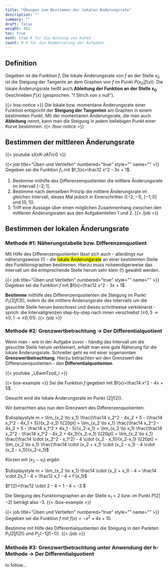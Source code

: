 ```yaml
---
title: "Übungen zum Bestimmen der lokalen Änderungsrate"
description: ""
summary: ""
draft: false
weight: 402
toc: true
math: true # für die Nutzung von KaTeX
count: 0 # für die Nummerierung der Aufgaben
---
```


## Definition

Gegeben ist die Funktion $f$.
Die lokale Änderungsrate von $f$ an der Stelle $x_0$ ist die Steigung der Tangente an dem Graphen von $f$ im Punkt $P\left(x_0|f(x)\right)$.
Die lokale Änderungsrate heißt auch **Ableitung der Funktion an der Stelle $x_0$**.
Geschrieben $f'(x)$ (gesprochen: "f Strich von x null").

{{< box-notice >}}
Die lokale bzw. momentane Änderungsrate einer Funktion entspricht der **Steigung der Tangenten** am Graphen in einem bestimmten Punkt. Mit der momentanen Änderungsrate, die man auch **Ableitung** nennt, kann man die Steigung in jedem beliebigen Punkt einer Kurve bestimmen.
{{< /box-notice >}}

## Bestimmen der mittleren Änderungsrate

{{< youtube sXxK-JATrc0 >}}

{{< job title="Üben und Vertiefen" numbered="true" style="" name="" >}}
Gegeben sei die Funktion $f_1$ mit $f_1(x)=\frac12 x^2 - 3x + 1$.

1. Bestimme mithilfe des Differenzenquotienten die mittlere Änderungsrate im Intervall $[-2;1]$.
2. Bestimme nach demselben Prinzip die mittlere Änderungsrate im gleichen Intervall, dieses Mal jedoch in Einerschritten ($[-2;-1]$, $[-1;0]$ und $[0;1]$).
3. Triff eine Aussage über einen möglichen Zusammenhang zwischen den mittleren Änderungsraten aus den Aufgabenteilen 1 und 2.
{{< /job >}}

## Bestimmen der lokalen Änderungsrate

### Methode #1: Näherungstabelle bzw. Differenzenquotient

Mit Hilfe des Differenzenquotienten lässt sich auch - allerdings nur näherungsweise (!) - die <mark>lokale Änderungsrate</mark> an einer bestimmten Stelle des Funktionsgraphen bestimmen. Hierzu muss notwendigerweise das Intervall um die entsprechende Stelle herum sehr klein (!) gewählt werden.

{{< job title="Üben und Vertiefen" numbered="true" style="" name="" >}}
Gegeben sei die Funktion $f$ mit $f(x)=\frac12 x^2 - 3x + 1$.

**Bestimme** mithilfe des Differenzenquotienten die Steigung im Punkt $P_1 \left(3|f(3)\right)$, indem du die mittlere Änderungsrate des Intervalls um die gesuchte Stelle herum *berechnest* und dieses schrittweise verkleinerst - sprich: die Intervallgrenzen step-by-step nach innen verschiebst ($\pm 0,5 \rightarrow \pm 0,1 \rightarrow \pm 0,01$).
{{< /job >}}

<!-- ![image](Bestimmen_der_lokalen_Änderungsrate.jpeg) -->

### Methode #2: Grenzwertbetrachtung $\rightarrow$ Der Differentialquotient

Wenn man - wie in der Aufgabe zuvor - händig das Intervall um die gesuchte Stelle herum verkleinert, erhält man eine gute Näherung für die lokale Änderungsrate. Schneller geht es mit einer sogenannten **Grenzwertbetrachtung**. Hierzu betrachten wir den Grenzwert des Differenzenquotienten - den **Differentialquotienten**.

{{< youtube _L6wmTzod_I >}}

{{< box-example >}}
Sei die Funktion $f$ gegeben mit $f(x)=\frac14 x^2 - 4x + 5$.

Gesucht wird die lokale Änderungsrate im Punkt $\left(2|f(2)\right)$.

Wir betrachten also nun den Grenzwert des Differenzenquotienten:

$\displaystyle m = \lim_{x_2 \to x_1} \frac{\frac14 x_2^2 - 4x_2 + 5 - (\frac14 x_1^2 - 4x_1 + 5)}{x_2-x_1} \\[20pt] = \lim_{x_2 \to x_1} \frac{\frac14 x_2^2 - 4x_2 + 5 - \frac14 x_1^2 + 4x_1 - 5}{x_2-x_1} = \lim_{x_2 \to x_1} \frac{\frac14 x_2^2 - \frac14 x_1^2 - 4x_2 + 4x_1}{x_2-x_1} \\[20pt] = \lim_{x_2 \to x_1} \frac{\frac14 \cdot (x_2^2 - x_1^2) - 4 \cdot (x_2 - x_1)}{x_2-x_1} \\[20pt] = \lim_{x_2 \to x_1} \frac{\frac14 \cdot (x_2 + x_1) \cdot (x_2 - x_1) - 4 \cdot (x_2 - x_1)}{x_2-x_1}$

Kürzen mit $(x_2-x_1)$ ergibt:

$\displaystyle m = \lim_{x_2 \to x_1} \frac14 \cdot (x_2 + x_1) - 4 = \frac14 \cdot 2x_1 - 4 = \frac12 x_1 - 4 = f'(x_1)$

$f'(2)=\frac12 \cdot 2 - 4 = 1 - 4 = -3.$

Die Steigung des Funktionsgraphen an der Stelle $x_1=2$ bzw. im Punkt $P(2|-2)$ beträgt also -3.
{{< /box-example >}}

{{< job title="Üben und Vertiefen" numbered="true" style="" name="" >}}
Gegeben sei die Funktion $f$ mit $f(x)= -x^2 + 4x + 10$.

Bestimme mit Hilfe des Differentialquotienten die Steigung in den Punkten $P_1 \left(2|f(2)\right)$ und $P_2 \left(-1|f(-1)\right)$.
{{< /job >}}

### Methode #3: Grenzwertbetrachtung unter Anwendung der h-Methode $\rightarrow$ Der Differentialquotient

to follow...

